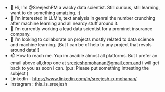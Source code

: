 - 👋 Hi, I’m @SreejeshPM a wacky data scientist. Still curious, still learning, want to do something amaizing. :) 
- 👀 I’m interested in LLM's, text analysis in genral the number crunching after machine learning and all neardy stuff around it. 
- 🌱 I’m currently working a lead data scientist for a prominet insurance company.
- 💞️ I’m looking to collaborate on projects mostly related to data science and machine learning. [But I can be of help to any project that revols around data!!]
- 📫 How to reach me. Yup im avaible almost all platforms. But I prefer an email above all,drop one at sreejeshpmohanan@gmail.com.and i will get back to you as soon i can. (p.s: Please put something intresting the subject )
- LinkedIn - https://www.linkedin.com/in/sreejesh-p-mohanan/
- Instagram : this_is_sreejesh

<!---
SreejeshPM/SreejeshPM is a ✨ special ✨ repository because its `README.md` (this file) appears on your GitHub profile.
You can click the Preview link to take a look at your changes.
--->
